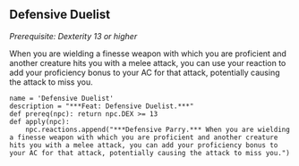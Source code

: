 ## Defensive Duelist
*Prerequisite: Dexterity 13 or higher*

When you are wielding a finesse weapon with which you are proficient and another creature hits you with a melee attack, you can use your reaction to add your proficiency bonus to your AC for that attack, potentially causing the attack to miss you.

```
name = 'Defensive Duelist'
description = "***Feat: Defensive Duelist.***"
def prereq(npc): return npc.DEX >= 13
def apply(npc):
    npc.reactions.append("***Defensive Parry.*** When you are wielding a finesse weapon with which you are proficient and another creature hits you with a melee attack, you can add your proficiency bonus to your AC for that attack, potentially causing the attack to miss you.")
```
